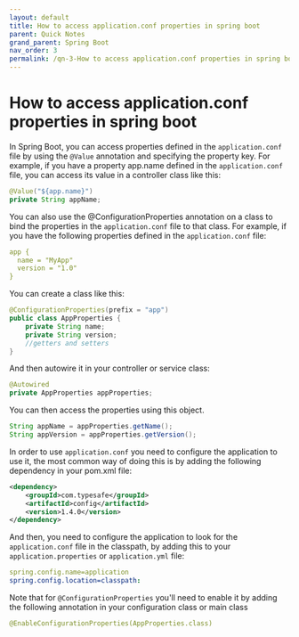 ```yaml
---
layout: default
title: How to access application.conf properties in spring boot
parent: Quick Notes
grand_parent: Spring Boot
nav_order: 3
permalink: /qn-3-How to access application.conf properties in spring boot/
---
```

# How to access application.conf properties in spring boot
In Spring Boot, you can access properties defined in the `application.conf` file by using the `@Value` annotation and specifying the property key. For example, if you have a property app.name defined in the `application.conf` file, you can access its value in a controller class like this:
```java
@Value("${app.name}")
private String appName;
```
You can also use the @ConfigurationProperties annotation on a class to bind the properties in the `application.conf` file to that class. For example, if you have the following properties defined in the `application.conf` file:
```yml
app {
  name = "MyApp"
  version = "1.0"
}
```
You can create a class like this:
```java
@ConfigurationProperties(prefix = "app")
public class AppProperties {
    private String name;
    private String version;
    //getters and setters
}
```
And then autowire it in your controller or service class:
```java
@Autowired
private AppProperties appProperties;
```
You can then access the properties using this object.
```java
String appName = appProperties.getName();
String appVersion = appProperties.getVersion();
```
In order to use `application.conf` you need to configure the application to use it, the most common way of doing this is by adding the following dependency in your pom.xml file:
```xml
<dependency>
    <groupId>com.typesafe</groupId>
    <artifactId>config</artifactId>
    <version>1.4.0</version>
</dependency>
```
And then, you need to configure the application to look for the `application.conf` file in the classpath, by adding this to your `application.properties` or `application.yml` file:
```yaml
spring.config.name=application
spring.config.location=classpath:
```
Note that for `@ConfigurationProperties` you'll need to enable it by adding the following annotation in your configuration class or main class
```yaml
@EnableConfigurationProperties(AppProperties.class)
```